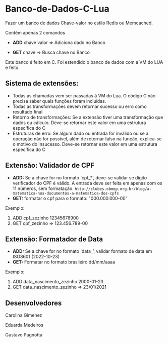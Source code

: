 # Banco-de-Dados-C-Lua
Fazer um banco de dados Chave-valor no estilo Redis ou Memcached.

Contém apenas 2 comandos

- **ADD** chave valor ⇒ Adiciona dado no Banco

- **GET** chave ⇒ Busca chave no Banco

Este banco é feito em C. Foi estendido o banco de dados com a VM do LUA e feito:

## Sistema de extensões:
  - Todas as chamadas vem ser passadas à VM do Lua. O código C não precisa saber quais funções foram incluídas.
  - Todas as transformações devem retornar sucesso ou erro como resultado final
  - Retorno de transformações: Se a extensão tiver uma transformação que dados ou cálculo. Deve-se retornar este valor em uma estrutura específica do C
  - Estruturas de erro: Se algum dado ou entrada for inválido ou se a operação não for possível, além de retornar falso na função, explica-se o motivo do insucesso. Deve-se retornar este valor em uma estrutura específica do C

## Extensão: Validador de CPF
  - **ADD:** Se a chave for no formato 'cpf_*’, deve-se validar se dígito verificador do CPF é válido. A entrada deve ser feita em apenas com os 11 números, sem formatação. `http://clubes.obmep.org.br/blog/a-matematica-nos-documentos-a-matematica-dos-cpfs`
  - **GET:** formatar o cpf para o formato: "000.000.000-00”

Exemplo:

1. ADD cpf_zezinho 12345678900
2. GET cpf_zezinho => 123.456.789-00

## Extensão: Formatador de Data
  - **ADD:** Se a chave for no formato 'data_’, validar formato de data em ISO8601 (2022-10-23)
  - **GET:** Formatar no formato brasileiro dd/mm/aaaa

Exemplo:

1. ADD data_nascimento_zezinho 2000-01-23
2. GET data_nascimento_zezinho => 23/01/2021

## Desenvolvedores
Carolina Gimenez

Eduarda Medeiros

Gustavo Pagnotta
